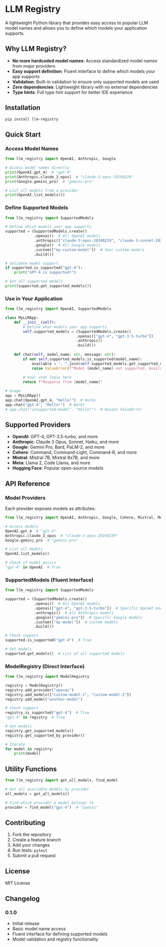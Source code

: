 # LLM Registry

A lightweight Python library that provides easy access to popular LLM model names and allows you to define which models your application supports.

## Why LLM Registry?

- **No more hardcoded model names**: Access standardized model names from major providers
- **Easy support definition**: Fluent interface to define which models your app supports
- **Validation**: Built-in validation to ensure only supported models are used
- **Zero dependencies**: Lightweight library with no external dependencies
- **Type hints**: Full type hint support for better IDE experience

## Installation

```bash
pip install llm-registry
```

## Quick Start

### Access Model Names

```python
from llm_registry import OpenAI, Anthropic, Google

# Access model names directly
print(OpenAI.gpt_4)  # "gpt-4"
print(Anthropic.claude_3_opus)  # "claude-3-opus-20240229"
print(Google.gemini_pro)  # "gemini-pro"

# List all models from a provider
print(OpenAI.list_models())
```

### Define Supported Models

```python
from llm_registry import SupportedModels

# Define which models your app supports
supported = (SupportedModels.create()
             .openai()  # All OpenAI models
             .anthropic(["claude-3-opus-20240229", "claude-3-sonnet-20240229"])  # Specific models
             .google()  # All Google models
             .custom(["my-custom-model"])  # Your custom models
             .build())

# Validate model support
if supported.is_supported("gpt-4"):
    print("GPT-4 is supported!")

# Get all supported models
print(supported.get_supported_models())
```

### Use in Your Application

```python
from llm_registry import OpenAI, SupportedModels

class MyLLMApp:
    def __init__(self):
        # Define what models your app supports
        self.supported_models = (SupportedModels.create()
                                .openai(["gpt-4", "gpt-3.5-turbo"])
                                .anthropic()
                                .build())
    
    def chat(self, model_name: str, message: str):
        if not self.supported_models.is_supported(model_name):
            available = ", ".join(self.supported_models.get_supported_models())
            raise ValueError(f"Model {model_name} not supported. Available: {available}")
        
        # Your chat logic here
        return f"Response from {model_name}"

# Usage
app = MyLLMApp()
app.chat(OpenAI.gpt_4, "Hello!")  # Works
app.chat("gpt-4", "Hello!")  # Works
# app.chat("unsupported-model", "Hello!")  # Raises ValueError
```

## Supported Providers

- **OpenAI**: GPT-4, GPT-3.5-turbo, and more
- **Anthropic**: Claude 3 Opus, Sonnet, Haiku, and more
- **Google**: Gemini Pro, Bard, PaLM-2, and more
- **Cohere**: Command, Command-Light, Command-R, and more
- **Mistral**: Mistral 7B, Mixtral 8x7B, and more
- **Meta**: Llama 2, Code Llama, and more
- **Hugging Face**: Popular open-source models

## API Reference

### Model Providers

Each provider exposes models as attributes:

```python
from llm_registry import OpenAI, Anthropic, Google, Cohere, Mistral, Meta, Huggingface

# Access models
OpenAI.gpt_4  # "gpt-4"
Anthropic.claude_3_opus  # "claude-3-opus-20240229"
Google.gemini_pro  # "gemini-pro"

# List all models
OpenAI.list_models()

# Check if model exists
"gpt-4" in OpenAI  # True
```

### SupportedModels (Fluent Interface)

```python
from llm_registry import SupportedModels

supported = (SupportedModels.create()
             .openai()  # All OpenAI models
             .openai(["gpt-4", "gpt-3.5-turbo"])  # Specific OpenAI models
             .anthropic()  # All Anthropic models
             .google(["gemini-pro"])  # Specific Google models
             .custom(["my-model"])  # Custom models
             .build())

# Check support
supported.is_supported("gpt-4")  # True

# Get models
supported.get_models()  # List of all supported models
```

### ModelRegistry (Direct Interface)

```python
from llm_registry import ModelRegistry

registry = ModelRegistry()
registry.add_provider("openai")
registry.add_models(["custom-model-1", "custom-model-2"])
registry.add_model("another-model")

# Check support
registry.is_supported("gpt-4")  # True
"gpt-4" in registry  # True

# Get models
registry.get_supported_models()
registry.get_supported_by_provider()

# Iterate
for model in registry:
    print(model)
```

## Utility Functions

```python
from llm_registry import get_all_models, find_model

# Get all available models by provider
all_models = get_all_models()

# Find which provider a model belongs to
provider = find_model("gpt-4")  # "openai"
```

## Contributing

1. Fork the repository
2. Create a feature branch
3. Add your changes
4. Run tests: `pytest`
5. Submit a pull request

## License

MIT License

## Changelog

### 0.1.0

- Initial release
- Basic model name access
- Fluent interface for defining supported models
- Model validation and registry functionality
